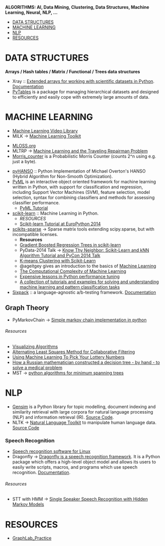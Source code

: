 **ALGORITHMS: AI, Data Mining, Clustering, Data Structures, Machine Learning, Neural, NLP, ...**

- [DATA STRUCTURES](#data-structures)
- [MACHINE LEARNING](#machine-learning])
- [NLP](#nlp)
- [RESOURCES](#resources)



# DATA STRUCTURES
**Arrays / Hash tables / Matrix / Functional / Trees data structures**
* Xray :: [Extended arrays for working with scientific datasets in Python](https://github.com/xray/xray). [Documentation](http://xray.readthedocs.org)
* [PyTables](http://pytables.github.io/) is a package for managing hierarchical datasets and designed to efficiently and easily cope with extremely large amounts of data.


# MACHINE LEARNING
- [Machine Learning Video Library](http://work.caltech.edu/library/)
- MILK → [Machine Learning Toolkit](http://www.luispedro.org/software/milk)
* [MLOSS.org](http://mloss.org/software/)
* MLTRP → [Machine Learning and the Traveling Repairman Problem](https://github.com/thejat/mltrp )
* [Morris_counter](https://github.com/ianozsvald/morris_counter) is a Probabilistic Morris Counter (counts 2^n using e.g. just a byte).
- [pyHANSO](https://github.com/dohmatob/pyHANSO) :: Python Implementation of Michael Overton's HANSO (Hybrid Algorithm for Non-Smooth Optimization).
- [PyML](http://sourceforge.net/projects/pyml/) is an interactive object oriented framework for machine learning written in Python, with support for classification and regression, including Support Vector Machines (SVM), feature selection, model selection, syntax for combining classifiers and methods for assessing classifier performance. 
   * [PyML Tutorial](http://pyml.sourceforge.net/tutorial.html)
- [scikit-learn](http://scikit-learn.org/stable/) :: Machine Learning in Python.
   - _RESOURCES_
   - [Scikit-learn Tutorial at EuroPython 2014](https://github.com/GaelVaroquaux/sklearn_europython_2014)
- [scikits-sparse](https://github.com/njsmith/scikits-sparse) → Sparse matrix tools extending scipy.sparse, but with incompatible licenses.
   * __Resources__
   * [Gradient Boosted Regression Trees in scikit-learn](https://github.com/davidwhogg/DataAnalysisRecipes)
   * PyData-2014 Talk → [Know Thy Neighbor: Scikit-Learn and kNN Algorithm Tutorial and PyCon 2014 Talk](https://github.com/pkafei/Know_Thy_Neighbor)
   * [K-means Clustering with Scikit-Learn](https://github.com/sarguido/k-means-clustering)
   * @ageitgey gives an introduction to the basics of [Machine Learning](https://medium.com/@ageitgey/machine-learning-is-fun-80ea3ec3c471)
   * [The Computational Complexity of Machine Learning](https://www.cs.utexas.edu/~klivans/395t.html)
   * [Expensive lessons in Python performance tuning](http://blog.explainmydata.com/2012/07/expensive-lessons-in-python-performance.html)
   * [A collection of tutorials and examples for solving and understanding machine learning and pattern classification tasks](https://github.com/rasbt/pattern_classification)
- [Sixpack](http://sixpack.seatgeek.com) :: a language-agnostic a/b-testing framework. [Documentation](https://github.com/seatgeek/sixpack)

## Graph Theory
* PyMarkovChain  → [Simple markov chain implementation in python](https://github.com/TehMillhouse/PyMarkovChain)

###### Resources
* [Visualizing Algorithms](http://bost.ocks.org/mike/algorithms/)
* [Alternating Least Squares Method for Collaborative Filtering](http://bugra.github.io/work/notes/2014-04-19/alternating-least-squares-method-for-collaborative-filtering/)
* [Using Machine Learning To Pick Your Lottery Numbers](http://nbviewer.ipython.org/url/www.onewinner.me/en/devoxxML.ipynb)
* [How a Russian mathematician constructed a decision tree - by hand - to solve a medical problem](http://fastml.com/how-a-russian-mathematician-constructed-a-decision-tree-by-hand-to-solve-a-medical-problem/)
* MST → [python algorithms for minimum spanning trees](http://healthyalgorithms.wordpress.com/2009/01/13/aco-in-python-pads-for-minimum-spanning-trees/)




# NLP
- [Gensim](http://radimrehurek.com/gensim/) is a Python library for topic modelling, document indexing and similarity retrieval with large corpora for natural language processing (NLP) and information retrieval (IR). [Source Code](https://github.com/piskvorky/gensim).
- NLTK → [Natural Language Toolkit](http://www.nltk.org/) to manipulate human language data. [Source Code](https://github.com/nltk/nltk) 

### Speech Recognition
* [Speech recognition software for Linux](http://en.wikipedia.org/wiki/Speech_recognition_software_for_Linux)
* Dragonfly → [Dragonfly is a speech recognition framework](https://code.google.com/p/dragonfly/). It is a Python package which offers a high-level object model and allows its users to easily write scripts, macros, and programs which use speech recognition. [Documentation](https://pythonhosted.org/dragonfly/).

###### Resources
* STT with HMM → [Single Speaker Speech Recognition with Hidden Markov Models](https://kastnerkyle.github.io/blog/2014/05/22/single-speaker-speech-recognition/)


# RESOURCES
- [GraphLab_Practice](https://github.com/nyghtowl/GraphLab_Practice) 

